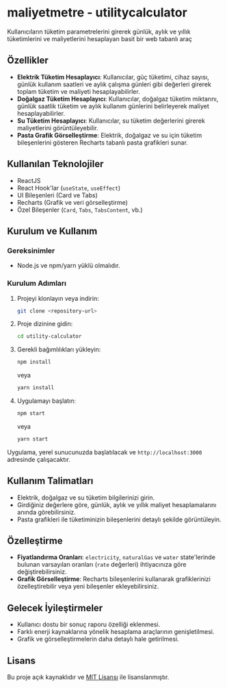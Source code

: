# maliyetmetre - utilitycalculator

Kullanıcıların tüketim parametrelerini girerek günlük, aylık ve yıllık tüketimlerini ve maliyetlerini hesaplayan basit bir web tabanlı araç

## Özellikler

- **Elektrik Tüketim Hesaplayıcı**: Kullanıcılar, güç tüketimi, cihaz sayısı, günlük kullanım saatleri ve aylık çalışma günleri gibi değerleri girerek toplam tüketim ve maliyeti hesaplayabilirler.
- **Doğalgaz Tüketim Hesaplayıcı**: Kullanıcılar, doğalgaz tüketim miktarını, günlük saatlik tüketim ve aylık kullanım günlerini belirleyerek maliyet hesaplayabilirler.
- **Su Tüketim Hesaplayıcı**: Kullanıcılar, su tüketim değerlerini girerek maliyetlerini görüntüleyebilir.
- **Pasta Grafik Görselleştirme**: Elektrik, doğalgaz ve su için tüketim bileşenlerini gösteren Recharts tabanlı pasta grafikleri sunar.

## Kullanılan Teknolojiler

- ReactJS
- React Hook'lar (`useState`, `useEffect`)
- UI Bileşenleri (Card ve Tabs)
- Recharts (Grafik ve veri görselleştirme)
- Özel Bileşenler (`Card`, `Tabs`, `TabsContent`, vb.)

## Kurulum ve Kullanım

### Gereksinimler

- Node.js ve npm/yarn yüklü olmalıdır.

### Kurulum Adımları

1. Projeyi klonlayın veya indirin:
   ```bash
   git clone <repository-url>
   ```
2. Proje dizinine gidin:
   ```bash
   cd utility-calculator
   ```
3. Gerekli bağımlılıkları yükleyin:
   ```bash
   npm install
   ```
   veya
   ```bash
   yarn install
   ```
4. Uygulamayı başlatın:
   ```bash
   npm start
   ```
   veya
   ```bash
   yarn start
   ```

Uygulama, yerel sunucunuzda başlatılacak ve `http://localhost:3000` adresinde çalışacaktır.

## Kullanım Talimatları

- Elektrik, doğalgaz ve su tüketim bilgilerinizi girin.
- Girdiğiniz değerlere göre, günlük, aylık ve yıllık maliyet hesaplamalarını anında görebilirsiniz.
- Pasta grafikleri ile tüketiminizin bileşenlerini detaylı şekilde görüntüleyin.

## Özelleştirme

- **Fiyatlandırma Oranları**: `electricity`, `naturalGas` ve `water` state'lerinde bulunan varsayılan oranları (`rate` değerleri) ihtiyacınıza göre değiştirebilirsiniz.
- **Grafik Görselleştirme**: Recharts bileşenlerini kullanarak grafiklerinizi özelleştirebilir veya yeni bileşenler ekleyebilirsiniz.

## Gelecek İyileştirmeler

- Kullanıcı dostu bir sonuç raporu özelliği eklenmesi.
- Farklı enerji kaynaklarına yönelik hesaplama araçlarının genişletilmesi.
- Grafik ve görselleştirmelerin daha detaylı hale getirilmesi.

## Lisans

Bu proje açık kaynaklıdır ve [MIT Lisansı](LICENSE) ile lisanslanmıştır. 
